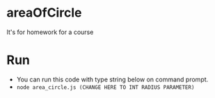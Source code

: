 # areaOfCircle
It's for homework for a course

# Run
* You can run this code with type string below on command prompt.
* ``node area_circle.js (CHANGE HERE TO INT RADIUS PARAMETER)``
